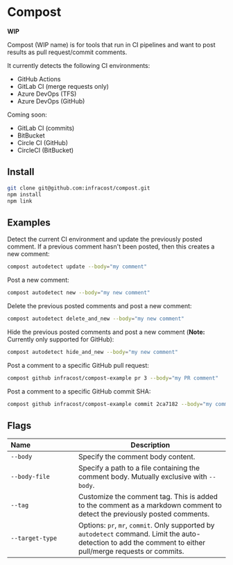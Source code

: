 # Compost

**WIP**

Compost (WIP name) is for tools that run in CI pipelines and want to post results as pull request/commit comments.

It currently detects the following CI environments:
* GitHub Actions
* GitLab CI (merge requests only)
* Azure DevOps (TFS)
* Azure DevOps (GitHub)

Coming soon:
* GitLab CI (commits)
* BitBucket
* Circle CI (GitHub)
* CircleCI (BitBucket)

## Install

```sh
git clone git@github.com:infracost/compost.git
npm install
npm link
```

## Examples

Detect the current CI environment and update the previously posted comment. If a previous comment hasn't been posted, then this creates a new comment:

```sh
compost autodetect update --body="my comment"
```

Post a new comment:

```sh
compost autodetect new --body="my new comment"
```

Delete the previous posted comments and post a new comment:

```sh
compost autodetect delete_and_new --body="my new comment"
```

Hide the previous posted comments and post a new comment (**Note:** Currently only supported for GitHub):

```sh
compost autodetect hide_and_new --body="my new comment"
```

Post a comment to a specific GitHub pull request:

```sh
compost github infracost/compost-example pr 3 --body="my PR comment"
```

Post a comment to a specific GitHub commit SHA:

```sh
compost github infracost/compost-example commit 2ca7182 --body="my commit comment"
```

## Flags

| Name&nbsp;&nbsp;&nbsp;&nbsp;&nbsp;&nbsp;&nbsp;&nbsp;&nbsp;&nbsp;&nbsp;&nbsp;&nbsp;&nbsp;&nbsp;&nbsp;&nbsp;&nbsp;&nbsp;&nbsp;&nbsp;&nbsp; | Description |
|-|-|
| `--body` | Specify the comment body content.
| `--body-file` | Specify a path to a file containing the comment body. Mutually exclusive with `--body`.
| `--tag` | Customize the comment tag. This is added to the comment as a markdown comment to detect the previously posted comments. |
| `--target-type` | Options: `pr`, `mr`, `commit`. Only supported by `autodetect` command. Limit the auto-detection to add the comment to either pull/merge requests or commits. |

